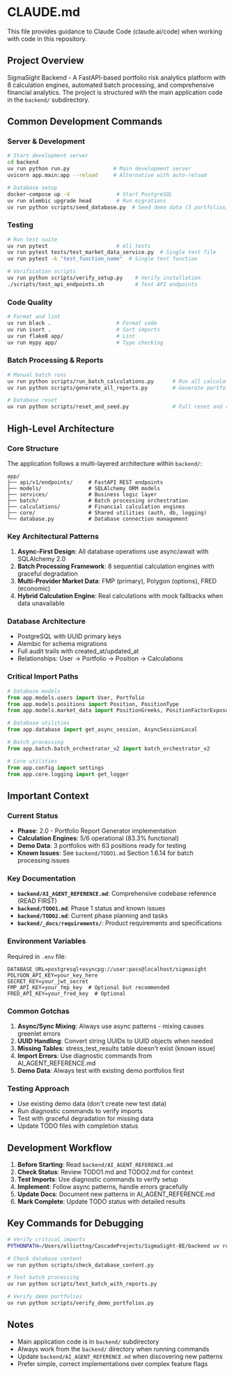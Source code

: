# CLAUDE.md

This file provides guidance to Claude Code (claude.ai/code) when working with code in this repository.

## Project Overview

SigmaSight Backend - A FastAPI-based portfolio risk analytics platform with 8 calculation engines, automated batch processing, and comprehensive financial analytics. The project is structured with the main application code in the `backend/` subdirectory.

## Common Development Commands

### Server & Development
```bash
# Start development server
cd backend
uv run python run.py              # Main development server
uvicorn app.main:app --reload     # Alternative with auto-reload

# Database setup
docker-compose up -d               # Start PostgreSQL
uv run alembic upgrade head        # Run migrations
uv run python scripts/seed_database.py  # Seed demo data (3 portfolios, 63 positions)
```

### Testing
```bash
# Run test suite
uv run pytest                      # All tests
uv run pytest tests/test_market_data_service.py  # Single test file
uv run pytest -k "test_function_name"  # Single test function

# Verification scripts
uv run python scripts/verify_setup.py    # Verify installation
./scripts/test_api_endpoints.sh          # Test API endpoints
```

### Code Quality
```bash
# Format and lint
uv run black .                     # Format code
uv run isort .                     # Sort imports
uv run flake8 app/                 # Lint
uv run mypy app/                   # Type checking
```

### Batch Processing & Reports
```bash
# Manual batch runs
uv run python scripts/run_batch_calculations.py      # Run all calculations
uv run python scripts/generate_all_reports.py        # Generate portfolio reports

# Database reset
uv run python scripts/reset_and_seed.py              # Full reset and reseed
```

## High-Level Architecture

### Core Structure
The application follows a multi-layered architecture within `backend/`:

```
app/
├── api/v1/endpoints/     # FastAPI REST endpoints
├── models/               # SQLAlchemy ORM models
├── services/             # Business logic layer
├── batch/                # Batch processing orchestration
├── calculations/         # Financial calculation engines
├── core/                 # Shared utilities (auth, db, logging)
└── database.py           # Database connection management
```

### Key Architectural Patterns

1. **Async-First Design**: All database operations use async/await with SQLAlchemy 2.0
2. **Batch Processing Framework**: 8 sequential calculation engines with graceful degradation
3. **Multi-Provider Market Data**: FMP (primary), Polygon (options), FRED (economic)
4. **Hybrid Calculation Engine**: Real calculations with mock fallbacks when data unavailable

### Database Architecture
- PostgreSQL with UUID primary keys
- Alembic for schema migrations
- Full audit trails with created_at/updated_at
- Relationships: User → Portfolio → Position → Calculations

### Critical Import Paths
```python
# Database models
from app.models.users import User, Portfolio
from app.models.positions import Position, PositionType
from app.models.market_data import PositionGreeks, PositionFactorExposure

# Database utilities
from app.database import get_async_session, AsyncSessionLocal

# Batch processing
from app.batch.batch_orchestrator_v2 import batch_orchestrator_v2

# Core utilities
from app.config import settings
from app.core.logging import get_logger
```

## Important Context

### Current Status
- **Phase**: 2.0 - Portfolio Report Generator implementation
- **Calculation Engines**: 5/6 operational (83.3% functional)
- **Demo Data**: 3 portfolios with 63 positions ready for testing
- **Known Issues**: See `backend/TODO1.md` Section 1.6.14 for batch processing issues

### Key Documentation
- **`backend/AI_AGENT_REFERENCE.md`**: Comprehensive codebase reference (READ FIRST)
- **`backend/TODO1.md`**: Phase 1 status and known issues
- **`backend/TODO2.md`**: Current phase planning and tasks
- **`backend/_docs/requirements/`**: Product requirements and specifications

### Environment Variables
Required in `.env` file:
```
DATABASE_URL=postgresql+asyncpg://user:pass@localhost/sigmasight
POLYGON_API_KEY=your_key_here
SECRET_KEY=your_jwt_secret
FMP_API_KEY=your_fmp_key  # Optional but recommended
FRED_API_KEY=your_fred_key  # Optional
```

### Common Gotchas
1. **Async/Sync Mixing**: Always use async patterns - mixing causes greenlet errors
2. **UUID Handling**: Convert string UUIDs to UUID objects when needed
3. **Missing Tables**: stress_test_results table doesn't exist (known issue)
4. **Import Errors**: Use diagnostic commands from AI_AGENT_REFERENCE.md
5. **Demo Data**: Always test with existing demo portfolios first

### Testing Approach
- Use existing demo data (don't create new test data)
- Run diagnostic commands to verify imports
- Test with graceful degradation for missing data
- Update TODO files with completion status

## Development Workflow

1. **Before Starting**: Read `backend/AI_AGENT_REFERENCE.md`
2. **Check Status**: Review TODO1.md and TODO2.md for context
3. **Test Imports**: Use diagnostic commands to verify setup
4. **Implement**: Follow async patterns, handle errors gracefully
5. **Update Docs**: Document new patterns in AI_AGENT_REFERENCE.md
6. **Mark Complete**: Update TODO status with detailed results

## Key Commands for Debugging

```bash
# Verify critical imports
PYTHONPATH=/Users/elliottng/CascadeProjects/SigmaSight-BE/backend uv run python -c "from app.models.users import User; print('✅ Models import successfully')"

# Check database content
uv run python scripts/check_database_content.py

# Test batch processing
uv run python scripts/test_batch_with_reports.py

# Verify demo portfolios
uv run python scripts/verify_demo_portfolios.py
```

## Notes
- Main application code is in `backend/` subdirectory
- Always work from the `backend/` directory when running commands
- Update `backend/AI_AGENT_REFERENCE.md` when discovering new patterns
- Prefer simple, correct implementations over complex feature flags